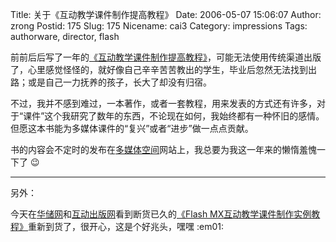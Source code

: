 Title: 关于《互动教学课件制作提高教程》
Date: 2006-05-07 15:06:07
Author: zrong
Postid: 175
Slug: 175
Nicename: cai3
Category: impressions
Tags: authorware, director, flash

前前后后写了一年的[《互动教学课件制作提高教程》](http://cai.mediasky.cn/index.php?option=com_content&task=category&sectionid=1&id=5&Itemid=17)，可能无法使用传统渠道出版了，心里感觉怪怪的，就好像自己辛辛苦苦教出的学生，毕业后忽然无法找到出路；或是自己一力抚养的孩子，长大了却没有归宿。

不过，我并不感到难过，一本著作，或者一套教程，用来发表的方式还有许多，对于“课件”这个我研究了数年的东西，不论现在如何，我始终都有一种怀旧的感情。但愿这本书能为多媒体课件的“复兴”或者“进步”做一点点贡献。

书的内容会不定时的发布在[多媒体空间](http://cai.mediasky.cn/index.php?option=com_content&task=category&sectionid=1&id=5&Itemid=17)网站上，我总要为我这一年来的懒惰羞愧一下了
:wink:

------------------------------------------------------------------------

另外：

今天在[华储网](http://www.huachu.com.cn/itbook/itbookinfo.asp?lbbh=BD11728960)和[互动出版网](http://www.china-pub.com/computers/common/info.asp?id=18550)看到断货已久的[《Flash
MX互动教学课件制作实例教程》](http://cai.mediasky.cn/index.php?option=com_content&task=category&sectionid=1&id=1&Itemid=17)重新到货了，很开心，这是个好兆头，嘿嘿
:em01:

